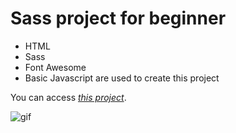 # Sass project for beginner

- HTML 
- Sass
- Font Awesome
- Basic Javascript are used to create this project

You can access *[this project](https://basic-landing-page-sass.netlify.app/)*.

![gif](./assets/images/Learning%20sass%20-%20Google%20Chrome%202023-02-12%2010-11-29.gif)
